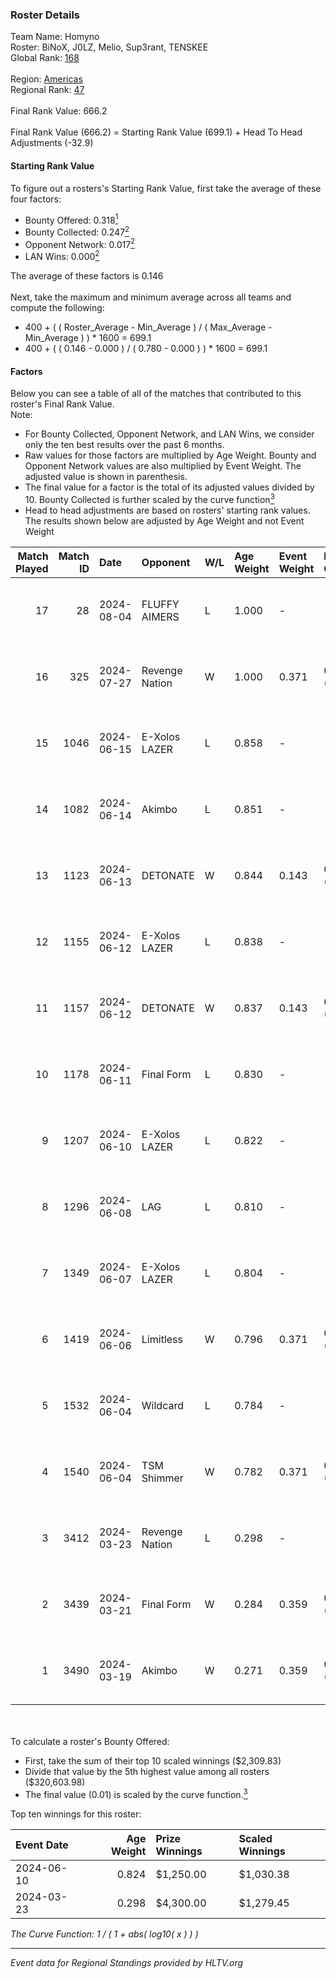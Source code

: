 ### Roster Details<br />
Team Name: Homyno<br />
Roster: BiNoX, J0LZ, Melio, Sup3rant, TENSKEE<br />
Global Rank: [168](../standings_global.md)<br />
<br />
Region: [Americas]( ../standings_americas.md)<br />
Regional Rank: [47]( ../standings_americas.md)<br />
<br />
Final Rank Value:  666.2<br />
<br />
Final Rank Value (666.2) = Starting Rank Value (699.1) + Head To Head Adjustments (-32.9)<br />

#### Starting Rank Value<br />
To figure out a rosters's Starting Rank Value, first take the average of these four factors:<br />
- Bounty Offered: 0.318[<sup>1</sup>](#table2)
- Bounty Collected: 0.247[<sup>2</sup>](#table1)
- Opponent Network: 0.017[<sup>2</sup>](#table1)
- LAN Wins: 0.000[<sup>2</sup>](#table1)

The average of these factors is 0.146<br />
<br />
Next, take the maximum and minimum average across all teams and compute the following:<br />
- 400 + ( ( Roster_Average - Min_Average ) / ( Max_Average - Min_Average ) ) * 1600 = 699.1
- 400 + ( ( 0.146 - 0.000 ) / ( 0.780 - 0.000 ) ) * 1600 = 699.1


#### Factors<br />
Below you can see a table of all of the matches that contributed to this roster's Final Rank Value.<br />
Note:<br />

- For Bounty Collected, Opponent Network, and LAN Wins, we consider only the ten best results over the past 6 months.
- Raw values for those factors are multiplied by Age Weight. Bounty and Opponent Network values are also multiplied by Event Weight. The adjusted value is shown in parenthesis.
- The final value for a factor is the total of its adjusted values divided by 10. Bounty Collected is further scaled by the curve function[<sup>3</sup>](#curveFunction)
- Head to head adjustments are based on rosters' starting rank values. The results shown below are adjusted by Age Weight and not Event Weight
<span id="table1"></span><br />


| Match Played | Match ID | Date       | Opponent       | W/L | Age Weight | Event Weight | Bounty Collected | Opponent Network | LAN Wins  | H2H Adj. | Roster                                |
| -: | -: | :- | :- | :- | :- | :- | :- | :- | :- | -: | :- |
|           17 |       28 | 2024-08-04 | FLUFFY AIMERS  | L   | 1.000      | -            | -                | -                | -         |   -13.36 | BiNoX, J0LZ, Melio, Sup3rant, TENSKEE |
|           16 |      325 | 2024-07-27 | Revenge Nation | W   | 1.000      | 0.371        | 0.006 (0.002)    | 0.099 (0.037)    | 0 (0.000) |    17.23 | BiNoX, Gabie, J0LZ, Melio, TENSKEE    |
|           15 |     1046 | 2024-06-15 | E-Xolos LAZER  | L   | 0.858      | -            | -                | -                | -         |    -9.03 | Gabie, J0LZ, Melio, TENSKEE, YuZ      |
|           14 |     1082 | 2024-06-14 | Akimbo         | L   | 0.851      | -            | -                | -                | -         |    -8.95 | Gabie, J0LZ, Melio, TENSKEE, YuZ      |
|           13 |     1123 | 2024-06-13 | DETONATE       | W   | 0.844      | 0.143        | 0.000 (0.000)    | 0.072 (0.009)    | 0 (0.000) |     8.18 | Gabie, J0LZ, Melio, TENSKEE, YuZ      |
|           12 |     1155 | 2024-06-12 | E-Xolos LAZER  | L   | 0.838      | -            | -                | -                | -         |    -9.25 | Gabie, J0LZ, Melio, TENSKEE, YuZ      |
|           11 |     1157 | 2024-06-12 | DETONATE       | W   | 0.837      | 0.143        | 0.000 (0.000)    | 0.072 (0.009)    | 0 (0.000) |     7.83 | Gabie, J0LZ, Melio, TENSKEE, YuZ      |
|           10 |     1178 | 2024-06-11 | Final Form     | L   | 0.830      | -            | -                | -                | -         |   -14.51 | Gabie, J0LZ, Melio, TENSKEE, YuZ      |
|            9 |     1207 | 2024-06-10 | E-Xolos LAZER  | L   | 0.822      | -            | -                | -                | -         |   -10.22 | Gabie, J0LZ, Melio, TENSKEE, YuZ      |
|            8 |     1296 | 2024-06-08 | LAG            | L   | 0.810      | -            | -                | -                | -         |    -8.69 | Gabie, J0LZ, Melio, TENSKEE, YuZ      |
|            7 |     1349 | 2024-06-07 | E-Xolos LAZER  | L   | 0.804      | -            | -                | -                | -         |   -11.24 | Gabie, J0LZ, Melio, TENSKEE, YuZ      |
|            6 |     1419 | 2024-06-06 | Limitless      | W   | 0.796      | 0.371        | 0.001 (0.000)    | 0.163 (0.048)    | 0 (0.000) |     9.07 | Gabie, J0LZ, Melio, TENSKEE, YuZ      |
|            5 |     1532 | 2024-06-04 | Wildcard       | L   | 0.784      | -            | -                | -                | -         |    -5.58 | Gabie, J0LZ, Melio, TENSKEE, YuZ      |
|            4 |     1540 | 2024-06-04 | TSM Shimmer    | W   | 0.782      | 0.371        | 0.020 (0.006)    | 0.195 (0.057)    | 0 (0.000) |    12.56 | Gabie, J0LZ, Melio, TENSKEE, YuZ      |
|            3 |     3412 | 2024-03-23 | Revenge Nation | L   | 0.298      | -            | -                | -                | -         |    -4.65 | Gabie, J0LZ, Melio, TENSKEE, YuZ      |
|            2 |     3439 | 2024-03-21 | Final Form     | W   | 0.284      | 0.359        | 0.003 (0.000)    | 0.065 (0.007)    | 0 (0.000) |     3.87 | Gabie, J0LZ, Melio, TENSKEE, YuZ      |
|            1 |     3490 | 2024-03-19 | Akimbo         | W   | 0.271      | 0.359        | 0.003 (0.000)    | 0.073 (0.007)    | 0 (0.000) |     3.83 | Gabie, J0LZ, Melio, TENSKEE, YuZ      |

<br />
<span id="table2"></span><br />
To calculate a roster's Bounty Offered:<br />

- First, take the sum of their top 10 scaled winnings ($2,309.83)
- Divide that value by the 5th highest value among all rosters ($320,603.98)
- The final value (0.01) is scaled by the curve function.[<sup>3</sup>](#curveFunction)

Top ten winnings for this roster:<br />

| Event Date | Age Weight | Prize Winnings | Scaled Winnings |
| :- | -: | :- | :- |
| 2024-06-10 |      0.824 | $1,250.00      | $1,030.38       |
| 2024-03-23 |      0.298 | $4,300.00      | $1,279.45       |


<span id="curveFunction"></span>_The Curve Function: 1 / ( 1 + abs( log10( x ) ) )_<br />

---
_Event data for Regional Standings provided by HLTV.org_<br />
